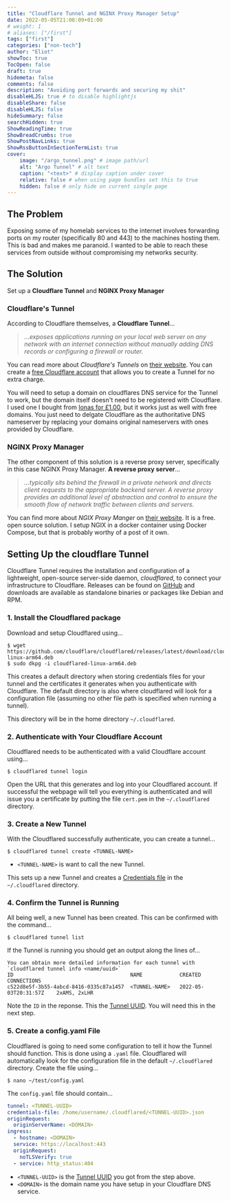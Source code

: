 ```yaml
---
title: "Cloudflare Tunnel and NGINX Proxy Manager Setup"
date: 2022-05-05T21:08:09+01:00
# weight: 1
# aliases: ["/first"]
tags: ["first"]
categories: ["non-tech"]
author: "Eliot"
showToc: true
TocOpen: false
draft: true
hidemeta: false
comments: false
description: "Avoiding port forwards and securing my shit"
disableHLJS: true # to disable highlightjs
disableShare: false
disableHLJS: false
hideSummary: false
searchHidden: true
ShowReadingTime: true
ShowBreadCrumbs: true
ShowPostNavLinks: true
ShowRssButtonInSectionTermList: true
cover:
    image: "/argo_tunnel.png" # image path/url
    alt: "Argo Tunnel" # alt text
    caption: "<text>" # display caption under cover
    relative: false # when using page bundles set this to true
    hidden: false # only hide on current single page
---
```

## The Problem
Exposing some of my homelab services to the internet involves forwarding ports on my router (specifically 80 and 443) to the machines hosting them.  This is bad and makes me paranoid.  I wanted to be able to reach these services from outside without compromising my networks security.

## The Solution
Set up a **Cloudflare Tunnel** and **NGINX Proxy Manager**

### Cloudflare's Tunnel
According to Cloudflare themselves, a **Cloudflare Tunnel**...

>  *...exposes applications running on your local web server on any network with an internet connection without manually adding DNS records or configuring a firewall or router.*

You can read more about *Cloudflare's Tunnels* on [their website](https://www.cloudflare.com/en-gb/products/tunnel/).  You can create a [free Cloudflare account](https://www.cloudflare.com/plans/free/) that allows you to create a Tunnel for no extra charge.

You will need to setup a domain on cloudflares DNS service for the Tunnel to work, but the domain itself doesn't need to be registered with Cloudflare.  I used one I bought from [Ionas for £1.00](https://www.ionos.co.uk/domains/domain-names), but it works just as well with free domains.  You just need to delgate Cloudflare as the authoritative DNS nameserver by replacing your domains original nameservers with ones provided by Cloudflare.

### NGINX Proxy Manager
The other component of this solution is a reverse proxy server, specifically in this case NGINX Proxy Manager.  **A reverse proxy server**...

> *...typically sits behind the firewall in a private network and directs client requests to the appropriate backend server. A reverse proxy provides an additional level of abstraction and control to ensure the smooth flow of network traffic between clients and servers.*

You can find more about *NGIX Proxy Manger* on [their website](https://nginxproxymanager.com/).  It is a free. open source solution. I setup NGIX in a docker container using Docker Compose, but that is probably worthy of a post of it own.

## Setting Up the cloudflare Tunnel
Cloudflare Tunnel requires the installation and configuration of a lightweight, open-source server-side daemon, *cloudflared*, to connect your infrastructure to Cloudflare.  Releases can be found on [GitHub](https://github.com/cloudflare/cloudflared/releases) and downloads are available as standalone binaries or packages like Debian and RPM.

### 1. Install the Cloudflared package

Download and setup Cloudflared using...

```lang-bash
$ wget https://github.com/cloudflare/cloudflared/releases/latest/download/cloudflared-linux-arm64.deb
$ sudo dkpg -i cloudflared-linux-arm64.deb
```
This creates a default directory when storing credentials files for your tunnel and the certificates it generates when you authenticate with Cloudflare.  The default directory is also where cloudflared will look for a configuration file (assuming no other file path is specified when running a tunnel).

This directory will be in the home directory `~/.cloudflared`.


### 2. Authenticate with Your Cloudflare Account
Cloudflared needs to be authenticated with a valid Cloudflare account using...

```lang-bash
$ cloudflared tunnel login
```
Open the URL that this generates and log into your Cloudflared account.  If successful the webpage will tell you everything is authenticated and will issue you a certificate by putting the file `cert.pem` in the `~/.cloudflared` directory.

### 3. Create a New Tunnel
With the Cloudflared successfully authenticate, you can create a tunnel...

```lang-bash
$ cloudflared tunnel create <TUNNEL-NAME>
```
- `<TUNNEL-NAME>` is want to call the new Tunnel.

This sets up a new Tunnel and creates a [Credentials file](https://developers.cloudflare.com/cloudflare-one/connections/connect-apps/install-and-setup/tunnel-useful-terms#credentials-file) in the `~/.cloudflared` directory.

### 4. Confirm the Tunnel is Running
All being well, a new Tunnel has been created.  This can be confirmed with the command...

```lang-bash
$ cloudflared tunnel list
```

If the Tunnel is running you should get an output along the lines of...

```lang-bash
You can obtain more detailed information for each tunnel with `cloudflared tunnel info <name/uuid>`
ID                                      NAME            CREATED                 CONNECTIONS
c522d8e5f-3b55-4abcd-8416-0335c87a1457  <TUNNEL-NAME>   2022-05-03T20:31:57Z    2xAMS, 2xLHR
```
Note the `ID` in the reponse.  This the [Tunnel UUID](https://developers.cloudflare.com/cloudflare-one/connections/connect-apps/install-and-setup/tunnel-useful-terms#tunnel-uuid).  You will need this in the next step.

### 5. Create a config.yaml File
Cloudflared is going to need some configuration to tell it how the Tunnel should function.  This is done using a `.yaml` file.  Cloudflared will automatically look for the configuration file in the default `~/.cloudflared` directory.  Create the file using...

```lang-bash
$ nano ~/test/config.yaml
```
The `config.yaml` file should contain...
```yaml
tunnel: <TUNNEL-UUID>
credentials-file: /home/username/.cloudflared/<TUNNEL-UUID>.json
originRequest:
  originServerName: <DOMAIN>
ingress:
  - hostname: <DOMAIN>
  service: https://localhost:443
  originRequest:
    noTLSVerify: true
  - service: http_status:404
```

- `<TUNNEL-UUID>` is the [Tunnel UUID](https://developers.cloudflare.com/cloudflare-one/connections/connect-apps/install-and-setup/tunnel-useful-terms#tunnel-uuid) you got from the step above.
- `<DOMAIN>` is the domain name you have setup in your Cloudflare DNS service.